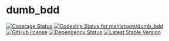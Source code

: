 # dumb_bdd
[![Coverage Status](https://coveralls.io/repos/github/mahlatsem/dumb_bdd/badge.svg?branch=master)](https://coveralls.io/github/mahlatsem/dumb_bdd?branch=master)
[ ![Codeship Status for mahlatsem/dumb_bdd](https://codeship.com/projects/18ec3e70-a8d0-0133-ff37-528fa7782574/status?branch=master)](https://codeship.com/projects/130744)
[![GitHub license](https://img.shields.io/github/license/mashape/apistatus.svg)]()
[![Dependency Status](http://img.shields.io/gemnasium/mahlatsem/dumb_bdd.svg)](https://gemnasium.com/mahlatsem/dumb_bdd)
[![Latest Stable Version](https://img.shields.io/packagist/v/mahlatsem/dumb_bdd.svg)](https://gemnasium.com/mahlatsem/dumb_bdd)
